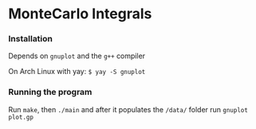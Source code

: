 # MonteCarlo Integrals

### Installation

Depends on `gnuplot` and the `g++` compiler

On Arch Linux with yay:
`$ yay -S gnuplot`

### Running the program

Run `make`, then `./main` and after it populates the `/data/` folder run
`gnuplot plot.gp`
